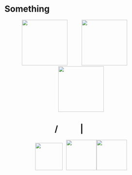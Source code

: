 
<h1 aligh="center">Something</h1>





<p>
  <p align="center"><img src="https://skillicons.dev/icons?i=py"width="150" height="150"> &nbsp&nbsp&nbsp&nbsp&nbsp&nbsp&nbsp&nbsp&nbsp&nbsp <img src="https://skillicons.dev/icons?i=unity&theme=light"width="150" height="150" > &nbsp&nbsp&nbsp&nbsp&nbsp&nbsp&nbsp&nbsp&nbsp&nbsp <img src="https://skillicons.dev/icons?i=cpp"width="150" height="150" ></p>
  <h1 align="center">/&nbsp&nbsp&nbsp&nbsp&nbsp&nbsp&nbsp&nbsp&nbsp&nbsp | &nbsp&nbsp&nbsp&nbsp&nbsp&nbsp&nbsp&nbsp&nbsp&nbsp&nbsp</h1>
  <p align="center"><img src="https://skillicons.dev/icons?i=blender"width="90" height="90">&nbsp&nbsp&nbsp<img src="https://skillicons.dev/icons?i=cs"width="100" height="100"><img src="https://skillicons.dev/icons?i=atherprite"width="100" height="100"></p>
</p>

<!--
**ArhanCrane/ArhanCrane** is a ✨ _special_ ✨ repository because its `README.md` (this file) appears on your GitHub profile.

Here are some ideas to get you started:

- 🔭 I’m currently working on ...
- 🌱 I’m currently learning ...
- 👯 I’m looking to collaborate on ...
- 🤔 I’m looking for help with ...
- 💬 Ask me about ...
- 📫 How to reach me: ...
- 😄 Pronouns: ...
- ⚡ Fun fact: ...
-->
